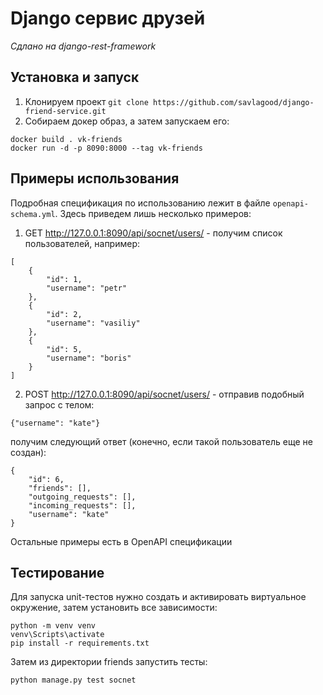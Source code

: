 # Django сервис друзей
_Сдлано на django-rest-framework_
## Установка и запуск
1. Клонируем проект `git clone https://github.com/savlagood/django-friend-service.git`
2. Собираем докер образ, а затем запускаем его:
```
docker build . vk-friends
docker run -d -p 8090:8000 --tag vk-friends
```
## Примеры использования
Подробная спецификация по использованию лежит в файле `openapi-schema.yml`. Здесь приведем лишь несколько примеров:
1. GET http://127.0.0.1:8090/api/socnet/users/ - получим список пользователей, например:
```
[
    {
        "id": 1,
        "username": "petr"
    },
    {
        "id": 2,
        "username": "vasiliy"
    },
    {
        "id": 5,
        "username": "boris"
    }
]
```
2. POST http://127.0.0.1:8090/api/socnet/users/ - отправив подобный запрос с телом:
```
{"username": "kate"}
```
получим следующий ответ (конечно, если такой пользователь еще не создан):
```
{
    "id": 6,
    "friends": [],
    "outgoing_requests": [],
    "incoming_requests": [],
    "username": "kate"
}
```

Остальные примеры есть в OpenAPI спецификации
## Тестирование
Для запуска unit-тестов нужно создать и активировать виртуальное окружение, затем установить все зависимости:
```
python -m venv venv
venv\Scripts\activate
pip install -r requirements.txt
```
Затем из директории friends запустить тесты:
```
python manage.py test socnet
```